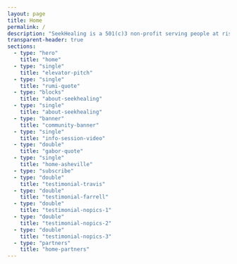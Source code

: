 ```yaml
---
layout: page
title: Home
permalink: /
description: "SeekHealing is a 501(c)3 non-profit serving people at risk for overdose. We provide free support services to anyone at any stage in the addiction healing process."
transparent-header: true
sections:
  - type: "hero"
    title: "home"
  - type: "single"
    title: "elevator-pitch"
  - type: "single"
    title: "rumi-quote"
  - type: "blocks"
    title: "about-seekhealing"
  - type: "single"
    title: "about-seekhealing"
  - type: "banner"
    title: "community-banner"
  - type: "single"
    title: "info-session-video"
  - type: "double"
    title: "gabor-quote"
  - type: "single"
    title: "home-asheville"
  - type: "subscribe"
  - type: "double"
    title: "testimonial-travis"
  - type: "double"
    title: "testimonial-farrell"
  - type: "double"
    title: "testimonial-nopics-1"
  - type: "double"
    title: "testimonial-nopics-2"
  - type: "double"
    title: "testimonial-nopics-3"
  - type: "partners"
    title: "home-partners"
---
```

